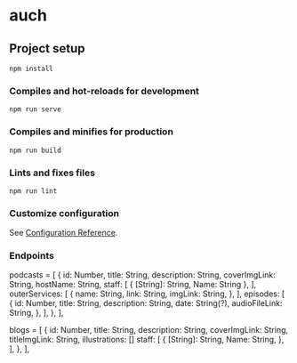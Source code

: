 # auch

## Project setup
```
npm install
```

### Compiles and hot-reloads for development
```
npm run serve
```

### Compiles and minifies for production
```
npm run build
```

### Lints and fixes files
```
npm run lint
```

### Customize configuration
See [Configuration Reference](https://cli.vuejs.org/config/).

### Endpoints

podcasts = [
  {
    id: Number,
    title: String,
    description: String,
    coverImgLink: String,
    hostName: String,
    staff: [
      {
        [String]: String,
        Name: String
      },
    ],
    outerServices: [
      {
        name: String,
        link: String,
        imgLink: String,
      },
    ],
    episodes: [
      {
        id: Number,
        title: String,
        description: String,
        date: String(?),
        audioFileLink: String,
      },
    ],
  },
],

blogs = [
  {
    id: Number,
    title: String,
    description: String,
    coverImgLink: String,
    titleImgLink: String,
    illustrations: []
    staff: [
      {
        [String]: String,
        Name: String,
      },
    ],
  },
],